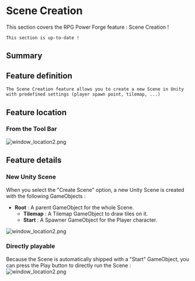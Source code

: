 # Scene Creation

This section covers the RPG Power Forge feature : Scene Creation !

```admonish success title="Oh yeah"
This section is up-to-date !
```

## Summary

## Feature definition
```admonish summary title="Scene Creation"
The Scene Creation feature allows you to create a new Scene in Unity with predefined settings (player spawn point, tilemap, ...)
```

## Feature location

### From the Tool Bar

![window_location2.png](../../../../../../media/user_manual/game_mecanics/scene_creation/location_tool_bar.png)

## Feature details

### New Unity Scene
When you select the "Create Scene" option, a new Unity Scene is created with the following GameObjects :
* **Root** : A parent GameObject for the whole Scene.
  * **Tilemap** : A Tilemap GameObject to draw tiles on it.
  * **Start** : A Spawner GameObject for the Player character. 

![window_location2.png](../../../../../../media/user_manual/game_mecanics/scene_creation/new_scene_setup.png)

### Directly playable

Because the Scene is automatically shipped with a "Start" GameObject, you can press the Play button to directly run the Scene :
![window_location2.png](../../../../../../media/user_manual/game_mecanics/scene_creation/scene_creation_test.gif)